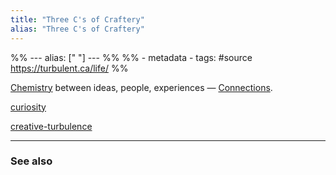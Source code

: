 ```yaml
---
title: "Three C's of Craftery"
alias: "Three C's of Craftery"
---
```

%% ---
alias: [" "]
--- %%
%% - metadata
	- tags: #source https://turbulent.ca/life/
%%

[Chemistry](Chemistry.md) between ideas, people, experiences — [Connections](Connections.md).

[curiosity](curiosity.md)

[creative-turbulence](creative-turbulence.md)

-------------
### See also
